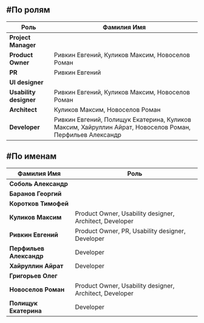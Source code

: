 #По ролям
---------
Роль | Фамилия Имя
-----|------------
|**Project Manager**|
|**Product Owner**| Ривкин Евгений, Куликов Максим, Новоселов Роман
|**PR**| Ривкин Евгений
|**UI designer**|
|**Usability designer**| Ривкин Евгений, Куликов Максим, Новоселов Роман
|**Аrchitect**| Куликов Максим, Новоселов Роман
|**Developer**| Ривкин Евгений, Полищук Екатерина, Куликов Максим, Хайруллин Айрат, Новоселов Роман, Перфильев Александр

#По именам
----------
Фамилия Имя | Роль
-------------|------
|**Соболь Александр**|
|**Баранов Георгий**|
|**Коротков Тимофей**|
|**Куликов Максим**| Product Owner, Usability designer, Аrchitect, Developer
|**Ривкин Евгений**| Product Owner, PR, Usability designer, Developer
|**Перфильев Александр**| Developer
|**Хайруллин Айрат**| Developer
|**Григорьев Олег**|
|**Новоселов Роман**| Product Owner, Usability designer, Аrchitect, Developer
|**Полищук Екатерина**| Developer


